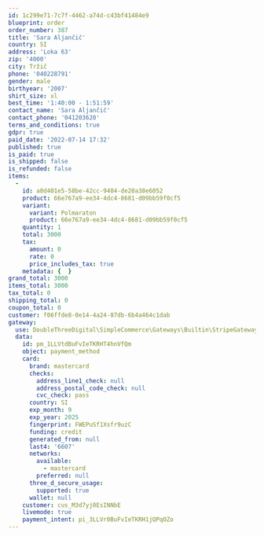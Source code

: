 ```yaml
---
id: 1c299e71-7c7f-4462-a74d-c43bf41484e9
blueprint: order
order_number: 387
title: 'Sara Aljančič'
country: SI
address: 'Loka 63'
zip: '4000'
city: Tržič
phone: '040228791'
gender: male
birthyear: '2007'
shirt_size: xl
best_time: '1:40:00 - 1:51:59'
contact_name: 'Sara Aljančič'
contact_phone: '041203620'
terms_and_conditions: true
gdpr: true
paid_date: '2022-07-14 17:32'
published: true
is_paid: true
is_shipped: false
is_refunded: false
items:
  -
    id: a0d401e5-58be-42cc-9404-de20a38e6052
    product: 66e767a9-ee34-4dc4-8681-d09bb59f0cf5
    variant:
      variant: Polmaraton
      product: 66e767a9-ee34-4dc4-8681-d09bb59f0cf5
    quantity: 1
    total: 3000
    tax:
      amount: 0
      rate: 0
      price_includes_tax: true
    metadata: {  }
grand_total: 3000
items_total: 3000
tax_total: 0
shipping_total: 0
coupon_total: 0
customer: f06ffde8-0e14-4a24-87db-6b4a464c1dab
gateway:
  use: DoubleThreeDigital\SimpleCommerce\Gateways\Builtin\StripeGateway
  data:
    id: pm_1LLVtdBuFvIeTKRHT4hnVfQm
    object: payment_method
    card:
      brand: mastercard
      checks:
        address_line1_check: null
        address_postal_code_check: null
        cvc_check: pass
      country: SI
      exp_month: 9
      exp_year: 2025
      fingerprint: FWEPuSf1Xsfr9uzC
      funding: credit
      generated_from: null
      last4: '6607'
      networks:
        available:
          - mastercard
        preferred: null
      three_d_secure_usage:
        supported: true
      wallet: null
    customer: cus_M3d7yj0EsINNbE
    livemode: true
    payment_intent: pi_3LLVr0BuFvIeTKRH1jQPqOZo
---
```

